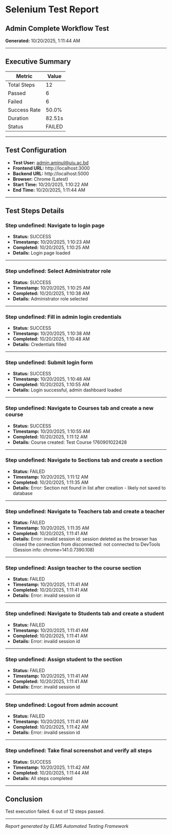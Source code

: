 # Selenium Test Report

## Admin Complete Workflow Test

**Generated:** 10/20/2025, 1:11:44 AM

---

## Executive Summary

| Metric | Value |
|--------|-------|
| Total Steps | 12 |
| Passed | 6 |
| Failed | 6 |
| Success Rate | 50.0% |
| Duration | 82.51s |
| Status | FAILED |

---

## Test Configuration

- **Test User:** admin.aminul@uiu.ac.bd
- **Frontend URL:** http://localhost:3000
- **Backend URL:** http://localhost:5000
- **Browser:** Chrome (Latest)
- **Start Time:** 10/20/2025, 1:10:22 AM
- **End Time:** 10/20/2025, 1:11:44 AM

---

## Test Steps Details


### Step undefined: Navigate to login page

- **Status:** SUCCESS
- **Timestamp:** 10/20/2025, 1:10:23 AM
- **Completed:** 10/20/2025, 1:10:25 AM
- **Details:** Login page loaded

---


### Step undefined: Select Administrator role

- **Status:** SUCCESS
- **Timestamp:** 10/20/2025, 1:10:25 AM
- **Completed:** 10/20/2025, 1:10:38 AM
- **Details:** Administrator role selected

---


### Step undefined: Fill in admin login credentials

- **Status:** SUCCESS
- **Timestamp:** 10/20/2025, 1:10:38 AM
- **Completed:** 10/20/2025, 1:10:48 AM
- **Details:** Credentials filled

---


### Step undefined: Submit login form

- **Status:** SUCCESS
- **Timestamp:** 10/20/2025, 1:10:48 AM
- **Completed:** 10/20/2025, 1:10:55 AM
- **Details:** Login successful, admin dashboard loaded

---


### Step undefined: Navigate to Courses tab and create a new course

- **Status:** SUCCESS
- **Timestamp:** 10/20/2025, 1:10:55 AM
- **Completed:** 10/20/2025, 1:11:12 AM
- **Details:** Course created: Test Course 1760901022428

---


### Step undefined: Navigate to Sections tab and create a section

- **Status:** FAILED
- **Timestamp:** 10/20/2025, 1:11:12 AM
- **Completed:** 10/20/2025, 1:11:35 AM
- **Details:** Error: Section not found in list after creation - likely not saved to database

---


### Step undefined: Navigate to Teachers tab and create a teacher

- **Status:** FAILED
- **Timestamp:** 10/20/2025, 1:11:35 AM
- **Completed:** 10/20/2025, 1:11:41 AM
- **Details:** Error: invalid session id: session deleted as the browser has closed the connection
from disconnected: not connected to DevTools
  (Session info: chrome=141.0.7390.108)

---


### Step undefined: Assign teacher to the course section

- **Status:** FAILED
- **Timestamp:** 10/20/2025, 1:11:41 AM
- **Completed:** 10/20/2025, 1:11:41 AM
- **Details:** Error: invalid session id

---


### Step undefined: Navigate to Students tab and create a student

- **Status:** FAILED
- **Timestamp:** 10/20/2025, 1:11:41 AM
- **Completed:** 10/20/2025, 1:11:41 AM
- **Details:** Error: invalid session id

---


### Step undefined: Assign student to the section

- **Status:** FAILED
- **Timestamp:** 10/20/2025, 1:11:41 AM
- **Completed:** 10/20/2025, 1:11:41 AM
- **Details:** Error: invalid session id

---


### Step undefined: Logout from admin account

- **Status:** FAILED
- **Timestamp:** 10/20/2025, 1:11:41 AM
- **Completed:** 10/20/2025, 1:11:42 AM
- **Details:** Error: invalid session id

---


### Step undefined: Take final screenshot and verify all steps

- **Status:** SUCCESS
- **Timestamp:** 10/20/2025, 1:11:42 AM
- **Completed:** 10/20/2025, 1:11:44 AM
- **Details:** All steps completed

---


## Conclusion

Test execution failed. 6 out of 12 steps passed.

---

*Report generated by ELMS Automated Testing Framework*
